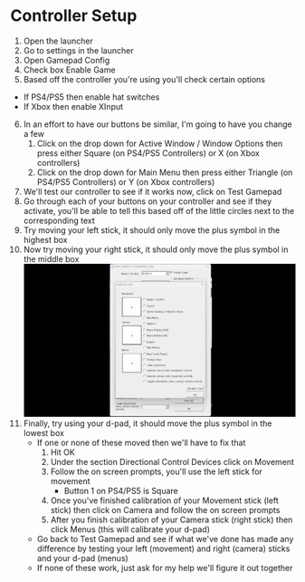 # Controller Setup
1. Open the launcher
2. Go to settings in the launcher
3. Open Gamepad Config
4. Check box Enable Game
5. Based off the controller you're using you'll check certain options
  * If PS4/PS5 then enable hat switches
  * If Xbox then enable XInput
6. In an effort to have our buttons be similar, I'm going to have you change a few
	1. Click on the drop down for Active Window / Window Options then press either Square (on PS4/PS5 Controllers) or X (on Xbox controllers)
	2. Click on the drop down for Main Menu then press either Triangle (on PS4/PS5 Controllers) or Y (on Xbox controllers)
7. We'll test our controller to see if it works now, click on Test Gamepad
8. Go through each of your buttons on your controller and see if they activate, you'll be able to tell this based off of the little circles next to the corresponding text
9. Try moving your left stick, it should only move the plus symbol in the highest box
10. Now try moving your right stick, it should only move the plus symbol in the middle box
![controllerMoveGif](ezgif-1-6707d0013f.gif)
12. Finally, try using your d-pad, it should move the plus symbol in the lowest box
	* If one or none of these moved then we'll have to fix that
		1. Hit OK
		2. Under the section Directional Control Devices click on Movement
		3. Follow the on screen prompts, you'll use the left stick for movement
			* Button 1 on PS4/PS5 is Square
		4. Once you've finished calibration of your Movement stick (left stick) then click on Camera and follow the on screen prompts
		5. After you finish calibration of your Camera stick (right stick) then click Menus (this will calibrate your d-pad)
	* Go back to Test Gamepad and see if what we've done has made any difference by testing your left (movement) and right (camera) sticks and your d-pad (menus)
	* If none of these work, just ask for my help we'll figure it out together